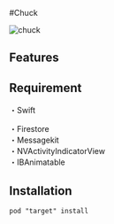 #Chuck

![chuck](https://user-images.githubusercontent.com/51669998/72270091-f64d1680-3667-11ea-849f-cda75f264db4.jpg)


## Features


## Requirement
 
 ・Swift  
   
 ・Firestore  
 ・Messagekit  
 ・NVActivityIndicatorView  
 ・IBAnimatable  

## Installation

```
pod "target" install
```

